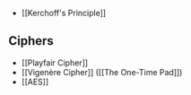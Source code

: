 - [[Kerchoff's Principle]]
## Ciphers
 - [[Playfair Cipher]]
 - [[Vigenère Cipher]] ([[The One-Time Pad]])
 - [[AES]]